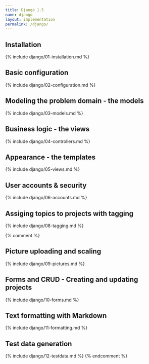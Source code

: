 ```yaml
---
title: Django 1.5
name: django
layout: implementation
permalink: /django/
---
```


## Installation
{% include django/01-installation.md %}
## Basic configuration
{% include django/02-configuration.md %}
## Modeling the problem domain - the models
{% include django/03-models.md %}
## Business logic - the views
{% include django/04-controllers.md %}
## Appearance - the templates
{% include django/05-views.md %}
## User accounts & security
{% include django/06-accounts.md %}
## Assiging topics to projects with tagging 
{% include django/08-tagging.md %}

{% comment %}
## Picture uploading and scaling
{% include django/09-pictures.md %}
## Forms and CRUD - Creating and updating projects 
{% include django/10-forms.md %}
## Text formatting with Markdown
{% include django/11-formatting.md %}
## Test data generation
{% include django/12-testdata.md %}
{% endcomment %}